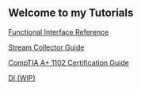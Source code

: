 ## Welcome to my Tutorials

[Functional Interface Reference](https://ifthen2.github.io/Tutorials/functional-interfaces)

[Stream Collector Guide](https://ifthen2.github.io/Tutorials/collector)

[CompTIA A+ 1102 Certification Guide](https://ifthen2.github.io/Tutorials/comptia)

[DI (WIP)](https://ifthen2.github.io/Tutorials/2)
